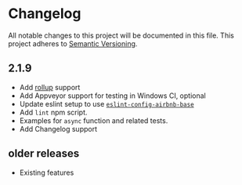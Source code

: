 # Changelog

All notable changes to this project will be documented in this file.
This project adheres to [Semantic Versioning](http://semver.org/).

## 2.1.9

* Add [rollup][rollup] support
* Add Appveyor support for testing in Windows CI, optional
* Update eslint setup to use [`eslint-config-airbnb-base`][eslint-config-airbnb-base]
* Add `lint` npm script.
* Examples for `async` function and related tests.
* Add Changelog support

[rollup]: https://github.com/rollup/rollup
[eslint-config-airbnb-base]: https://github.com/airbnb/javascript/tree/master/packages/eslint-config-airbnb-base

## older releases

* Existing features
